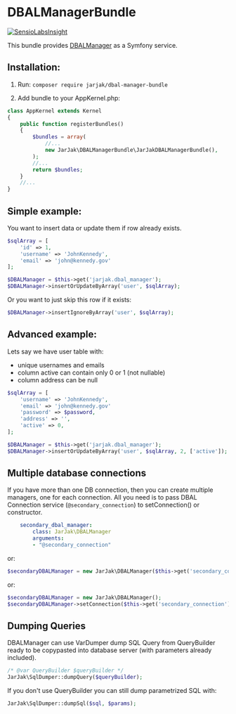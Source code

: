 DBALManagerBundle
==================

[![SensioLabsInsight](https://insight.sensiolabs.com/projects/26cdcbf9-dd47-452a-a933-f954ecd90d03/big.png)](https://insight.sensiolabs.com/projects/26cdcbf9-dd47-452a-a933-f954ecd90d03)

This bundle provides [DBALManager](https://github.com/JarJak/DBALManager) as a Symfony service.

Installation:
------------

1. Run:
```composer require jarjak/dbal-manager-bundle```

2. Add bundle to your AppKernel.php:

```php
class AppKernel extends Kernel
{
    public function registerBundles()
    {
        $bundles = array(
            //...
            new JarJak\DBALManagerBundle\JarJakDBALManagerBundle(),
        );
        //...
        return $bundles;
    }
    //...
}
```

Simple example:
---

You want to insert data or update them if row already exists.

```php
$sqlArray = [
	'id' => 1,
	'username' => 'JohnKennedy',
	'email' => 'john@kennedy.gov'
];

$DBALManager = $this->get('jarjak.dbal_manager');
$DBALManager->insertOrUpdateByArray('user', $sqlArray);
```
Or you want to just skip this row if it exists:
```php
$DBALManager->insertIgnoreByArray('user', $sqlArray);
```

Advanced example:
---

Lets say we have user table with: 
- unique usernames and emails
- column active can contain only 0 or 1 (not nullable)
- column address can be null

```php
$sqlArray = [
	'username' => 'JohnKennedy',
	'email' => 'john@kennedy.gov'
	'password' => $password,
	'address' => '',
	'active' => 0,
];

$DBALManager = $this->get('jarjak.dbal_manager');
$DBALManager->insertOrUpdateByArray('user', $sqlArray, 2, ['active']);
```

Multiple database connections
-----------------------------

If you have more than one DB connection, then you can create multiple managers, one for each connection.
All you need is to pass DBAL Connection service (`@secondary_connection`) to setConnection() or constructor.

```yaml
    secondary_dbal_manager:
        class: JarJak\DBALManager
        arguments:
	    - "@secondary_connection"
```
or:

```php
$secondaryDBALManager = new JarJak\DBALManager($this->get('secondary_connection'));
```
or:

```php
$secondaryDBALManager = new JarJak\DBALManager();
$secondaryDBALManager->setConnection($this->get('secondary_connection'));
```

Dumping Queries
---------------

DBALManager can use VarDumper dump SQL Query from QueryBuilder ready to be copypasted into database server (with parameters already included).

```php
/* @var QueryBuilder $queryBuilder */
JarJak\SqlDumper::dumpQuery($queryBuilder);
```

If you don't use QueryBuilder you can still dump parametrized SQL with:

```php
JarJak\SqlDumper::dumpSql($sql, $params);
```
